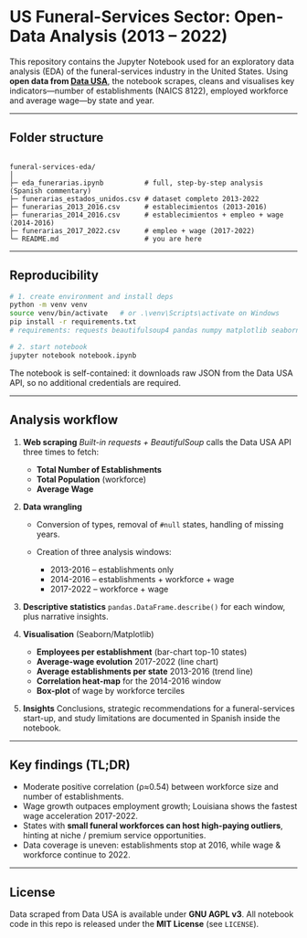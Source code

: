 # US Funeral-Services Sector: Open-Data Analysis (2013 – 2022)

This repository contains the Jupyter Notebook used for an exploratory data analysis (EDA) of the funeral-services industry in the United States.  Using **open data from [Data USA](https://datausa.io/)**, the notebook scrapes, cleans and visualises key indicators—number of establishments (NAICS 8122), employed workforce and average wage—by state and year.

---

## Folder structure

```

funeral-services-eda/
│
├─ eda_funerarias.ipynb          # full, step-by-step analysis (Spanish commentary)
├─ funerarias_estados_unidos.csv # dataset completo 2013-2022
├─ funerarias_2013_2016.csv      # establecimientos (2013-2016)
├─ funerarias_2014_2016.csv      # establecimientos + empleo + wage (2014-2016)
├─ funerarias_2017_2022.csv      # empleo + wage (2017-2022)
└─ README.md                     # you are here

```

---

## Reproducibility

```bash
# 1. create environment and install deps
python -m venv venv
source venv/bin/activate   # or .\venv\Scripts\activate on Windows
pip install -r requirements.txt
# requirements: requests beautifulsoup4 pandas numpy matplotlib seaborn

# 2. start notebook
jupyter notebook notebook.ipynb
```

The notebook is self-contained: it downloads raw JSON from the Data USA API, so no additional credentials are required.

---

## Analysis workflow

1. **Web scraping**
   *Built-in requests + BeautifulSoup* calls the Data USA API three times to fetch:

   * **Total Number of Establishments**
   * **Total Population** (workforce)
   * **Average Wage**

2. **Data wrangling**

   * Conversion of types, removal of `#null` states, handling of missing years.
   * Creation of three analysis windows:

     * 2013-2016 – establishments only
     * 2014-2016 – establishments + workforce + wage
     * 2017-2022 – workforce + wage

3. **Descriptive statistics**
   `pandas.DataFrame.describe()` for each window, plus narrative insights.

4. **Visualisation** (Seaborn/Matplotlib)

   * **Employees per establishment** (bar-chart top-10 states)
   * **Average-wage evolution** 2017-2022 (line chart)
   * **Average establishments per state** 2013-2016 (trend line)
   * **Correlation heat-map** for the 2014-2016 window
   * **Box-plot** of wage by workforce terciles

5. **Insights**
   Conclusions, strategic recommendations for a funeral-services start-up, and study limitations are documented in Spanish inside the notebook.

---

## Key findings (TL;DR)

* Moderate positive correlation (ρ≈0.54) between workforce size and number of establishments.
* Wage growth outpaces employment growth; Louisiana shows the fastest wage acceleration 2017-2022.
* States with **small funeral workforces can host high-paying outliers**, hinting at niche / premium service opportunities.
* Data coverage is uneven: establishments stop at 2016, while wage & workforce continue to 2022.

---

## License

Data scraped from Data USA is available under **GNU AGPL v3**.
All notebook code in this repo is released under the **MIT License** (see `LICENSE`).